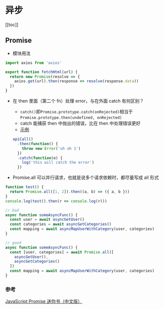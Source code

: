 # 异步
[[toc]]

## Promise

- 模块用法

```js
import axios from 'axios'

export function fetchHtml(url) {
  return new Promise(resolve => {
    axios.get(url).then(response => resolve(response.data))
  })
}
```

- 在 then 里面（第二个 fn）处理 error，与在外面 catch 有何区别？

  - `catch()`即`Promise.prototype.catch(onRejected)`相当于`Promise.prototype.then(undefined, onRejected)`
  - catch 能捕获 then 中抛出的错误，比在 then 中处理错误更好
  - [示例](https://jsfiddle.net/x9bjmwo2/4/)

  ```js
  apiCall()
    .then(function() {
      throw new Error('uh oh 1')
    })
    .catch(function(e) {
      log('this will catch the error')
    })
  ```

- Promise.all
  可以并行请求，也就是说多个请求依赖时，都尽量写成 all 形式

```js
function test() {
  return Promise.all([1, 2]).then((a, b) => ({ a, b }))
}
console.log(test().then(r => console.log(r)))

// bad
async function someAsyncFunc() {
  const user = await asyncGetUser()
  const categories = await asyncGetCategories()
  const mapping = await asyncMapUserWithCategory(user, categories)
}

// good
async function someAsyncFunc() {
  const [user, categories] = await Promise.all([
    asyncGetUser(),
    asyncGetCategories()
  ])
  const mapping = await asyncMapUserWithCategory(user, categories)
}
```

### 参考

[JavaScript Promise 迷你书（中文版）](http://liubin.org/promises-book/)
